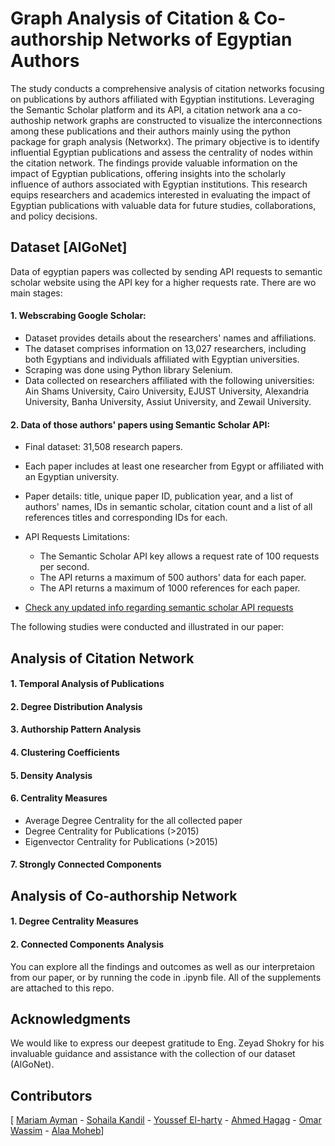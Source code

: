 # Graph Analysis of Citation & Co-authorship Networks of Egyptian Authors

The study conducts a comprehensive analysis of citation networks focusing on publications by authors affiliated with Egyptian institutions. Leveraging the Semantic Scholar platform and its API, a citation network ana a co-authoship network graphs are constructed to visualize the interconnections among these publications and their authors mainly using the python package for graph analysis (Networkx). The primary objective is to identify influential Egyptian publications and assess the centrality of nodes within the citation network. The findings provide valuable information on the impact of Egyptian publications, offering insights into the scholarly influence of authors associated with Egyptian institutions. This research equips researchers and academics interested in evaluating the impact of Egyptian publications with valuable data for future studies, collaborations, and policy decisions.


## Dataset [AlGoNet]
Data of egyptian papers was collected by sending API requests to semantic scholar website using the API key for a higher requests rate. There are wo main stages:

#### 1. Webscrabing Google Scholar:
+ Dataset provides details about the researchers' names and affiliations.
+ The dataset comprises information on 13,027 researchers, including both Egyptians and individuals affiliated with Egyptian universities.
+ Scraping was done using Python library Selenium.
+ Data collected on researchers affiliated with the following universities: Ain Shams University, Cairo University, EJUST University, Alexandria University, Banha University, Assiut University, and Zewail University.   

#### 2. Data of those authors' papers using Semantic Scholar API:
+ Final dataset: 31,508 research papers.
+ Each paper includes at least one researcher from Egypt or affiliated with an Egyptian university.
+ Paper details: title, unique paper ID, publication year, and a list of authors' names, IDs in semantic scholar, citation count and a list of all references titles and corresponding IDs for each.

+ API Requests Limitations:
  + The Semantic Scholar API key allows a request rate of 100 requests per second.
  + The API returns a maximum of 500 authors' data for each paper.
  + The API returns a maximum of 1000 references for each paper.
+ [Check any updated info regarding semantic scholar API requests](https://api.semanticscholar.org/api-docs?utm_medium=email&_hsmi=230452164&_hsenc=p2ANqtz-_qqTwwj9_nmTTO1Rgps8SST_95rgUi3jjt4VxwQ6BOaFkEntuUMB8csVGToUyoMQSRQzZT6HYiybCLxIdnx3v4VVoIhA&utm_content=230452164&utm_source=hs_automation)


The following studies were conducted and illustrated in our paper:

## Analysis of Citation Network
#### 1. Temporal Analysis of Publications
#### 2. Degree Distribution Analysis
#### 3. Authorship Pattern Analysis
#### 4. Clustering Coefficients
#### 5. Density Analysis
#### 6. Centrality Measures
  + Average Degree Centrality for the all collected paper
  + Degree Centrality for Publications (>2015)
  + Eigenvector Centrality for Publications (>2015)
#### 7. Strongly Connected Components

## Analysis of Co-authorship Network
#### 1. Degree Centrality Measures
#### 2. Connected Components Analysis

You can explore all the findings and outcomes as well as our interpretaion from our paper, or by running the code in .ipynb file. All of the supplements are attached to this repo.  


## Acknowledgments
We would like to express our deepest gratitude to Eng. Zeyad Shokry for his invaluable guidance and assistance with the collection of our dataset (AlGoNet).

## Contributors
[ <a href="https://github.com/MariamAmy">Mariam Ayman</a> -  <a href="https://github.com/SohailaKandil">Sohaila Kandil</a> - <a href="https://github.com/youssef-elharty">Youssef El-harty</a> - <a href="https://github.com/ahmedhjaj/">Ahmed Hagag</a> - <a href="https://github.com/ProbablyOmar">Omar Wassim</a> - <a href="https://github.com/alaaamoheb">Alaa Moheb</a>]

